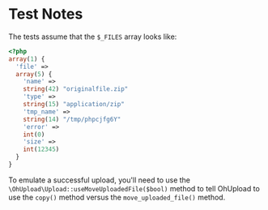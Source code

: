 # Test Notes

The tests assume that the `$_FILES` array looks like:

```php
<?php
array(1) {
  'file' =>
  array(5) {
    'name' =>
    string(42) "originalfile.zip"
    'type' =>
    string(15) "application/zip"
    'tmp_name' =>
    string(14) "/tmp/phpcjfg6Y"
    'error' =>
    int(0)
    'size' =>
    int(12345)
  }
}
```

To emulate a successful upload, you'll need to use the `\OhUpload\Upload::useMoveUploadedFile($bool)` method to tell
OhUpload to use the `copy()` method versus the `move_uploaded_file()` method.

